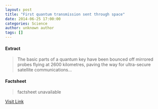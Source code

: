 ```yaml
---
layout: post
title: "First quantum transmission sent through space"
date: 2014-06-25 17:00:00
categories: Science
author: unknown author
tags: []
---
```



#### Extract
>The basic parts of a quantum key have been bounced off mirrored probes flying at 2600 kilometres, paving the way for ultra-secure satellite communications...

#### Factsheet
>factsheet unavailable

[Visit Link](http://feeds.newscientist.com/c/749/f/10896/s/3bdfc336/l/0L0Snewscientist0N0Carticle0Cmg222297530B50A0A0Efirst0Equantum0Etransmission0Esent0Ethrough0Espace0Bhtml0Dcmpid0FRSS0QNSNS0Q20A120EGLOBAL0Qmagcontents/story01.htm)


